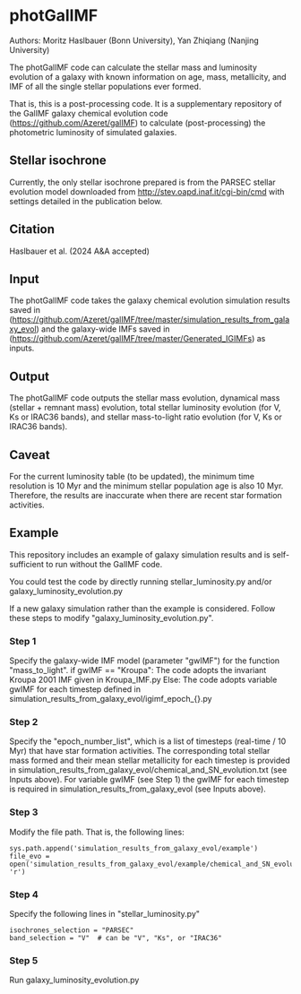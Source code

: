 # photGalIMF

Authors: Moritz Haslbauer (Bonn University), Yan Zhiqiang (Nanjing University)

The photGalIMF code can calculate the stellar mass and luminosity evolution of a galaxy with known information on age, mass, metallicity, and IMF of all the single stellar populations ever formed. 

That is, this is a post-processing code. It is a supplementary repository of the GalIMF galaxy chemical evolution code (https://github.com/Azeret/galIMF) to calculate (post-processing) the photometric luminosity of simulated galaxies.

## Stellar isochrone

Currently, the only stellar isochrone prepared is from the PARSEC stellar evolution model downloaded from http://stev.oapd.inaf.it/cgi-bin/cmd with settings detailed in the publication below.

## Citation

Haslbauer et al. (2024 A&A accepted)

## Input

The photGalIMF code takes the galaxy chemical evolution simulation results saved in (https://github.com/Azeret/galIMF/tree/master/simulation_results_from_galaxy_evol) and the galaxy-wide IMFs saved in (https://github.com/Azeret/galIMF/tree/master/Generated_IGIMFs) as inputs.

## Output

The photGalIMF code outputs the stellar mass evolution, dynamical mass (stellar + remnant mass) evolution, total stellar luminosity evolution (for V, Ks or IRAC36 bands), and stellar mass-to-light ratio evolution (for V, Ks or IRAC36 bands).

## Caveat

For the current luminosity table (to be updated), the minimum time resolution is 10 Myr and the minimum stellar population age is also 10 Myr. Therefore, the results are inaccurate when there are recent star formation activities.

## Example

This repository includes an example of galaxy simulation results and is self-sufficient to run without the GalIMF code.

You could test the code by directly running
stellar_luminosity.py
and/or
galaxy_luminosity_evolution.py

If a new galaxy simulation rather than the example is considered. Follow these steps to modify "galaxy_luminosity_evolution.py".

### Step 1

Specify the galaxy-wide IMF model (parameter "gwIMF") for the function "mass_to_light". 
if gwIMF == "Kroupa": The code adopts the invariant Kroupa 2001 IMF given in Kroupa_IMF.py
Else: The code adopts variable gwIMF for each timestep defined in simulation_results_from_galaxy_evol/igimf_epoch_{}.py

### Step 2

Specify the "epoch_number_list", which is a list of timesteps (real-time / 10 Myr) that have star formation activities. 
The corresponding total stellar mass formed and their mean stellar metallicity for each timestep is provided in simulation_results_from_galaxy_evol/chemical_and_SN_evolution.txt (see Inputs above).
For variable gwIMF (see Step 1) the gwIMF for each timestep is required in simulation_results_from_galaxy_evol (see Inputs above).

### Step 3

Modify the file path. That is, the following lines:
```
sys.path.append('simulation_results_from_galaxy_evol/example')
file_evo = open('simulation_results_from_galaxy_evol/example/chemical_and_SN_evolution.txt', 'r')
```

### Step 4

Specify the following lines in "stellar_luminosity.py"
```
isochrones_selection = "PARSEC"
band_selection = "V"  # can be "V", "Ks", or "IRAC36"
```

### Step 5

Run galaxy_luminosity_evolution.py
